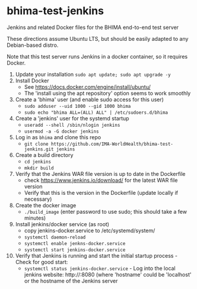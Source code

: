 # bhima-test-jenkins
Jenkins and related Docker files for the BHIMA end-to-end test server

These directions assume Ubuntu LTS, but should be easily adapted to any Debian-based distro.

Note that this test server  runs Jenkins in a docker container, so it requires Docker.

1. Update your installation
   `sudo apt update; sudo apt upgrade -y`
2. Install Docker
   - See https://docs.docker.com/engine/install/ubuntu/
   - The 'install using the apt repository' option seems to work smoothly
3. Create a 'bhima' user (and enable sudo access for this user)
   - `sudo adduser --uid 1000 --gid 1000 bhima`
   - `sudo echo "bhima ALL=(ALL) ALL" | /etc/sudoers.d/bhima`
4. Create a 'jenkins' user for the systemd startup
   - `useradd --shell /sbin/nlogin jenkins`
   - `usermod -a -G docker jenkins`
5. Log in as `bhima` and clone this repo
   - `git clone https://github.com/IMA-WorldHealth/bhima-test-jenkins.git jenkins`
6. Create a build directory
   - `cd jenkins`
   - `mkdir build`
7.  Verify that the Jenkins WAR file version is up to date in the Dockerfile
    - check https://www.jenkins.io/download/ for the latest WAR file version
    - Verify that this is the version in the Dockerfile (update locally if necessary)
8.  Create the docker image
    - `./build_image`  (enter password to use sudo; this should take a few minutes)
9. Install jenkins/docker service (as root)
    - copy jenkins-docker.service to /etc/systemd/system/
    - `systemctl daemon-reload`
    - `systemctl enable jenkns-docker.service`
    - `systemctl start jenkins-docker.service`
10.  Verify that Jenkins is running and start the  initial startup process
    - Check for good start:
        - `systemctl status jenkins-docker.service`
    - Log into the local jenkins website:  http://<hostname>:8080
      (where 'hostname' could be 'localhost' or the hostname of the Jenkins server

